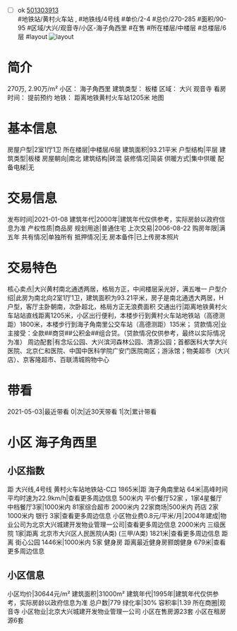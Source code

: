 - [ ] ok [501303913](https://bj.5i5j.com/ershoufang/501303913.html)  
 #地铁站/黄村火车站 ,  #地铁线/4号线
#单价/2-4 #总价/270-285 #面积/90-95   #区域/大兴/观音寺/小区-海子角西里 #在售 #所在楼层/中楼层 #总楼层/6层 #layout 
![layout](http://image2a.5i5j.com/bdir/layout/e3a65fd549824ffba324ab4def8924df.jpg_P5.jpg) 
# 简介 
 270万,  2.90万/m² 
小区： 海子角西里
建筑类型： 板楼
区域： 大兴 观音寺
看房时间： 提前预约
地铁： 距离地铁黄村火车站1205米 地图
# 基本信息 
 房屋户型|2室1厅1卫
所在楼层|中楼层/6层
建筑面积|93.21平米
户型结构|平层
建筑类型|板楼
房屋朝向|南北
建筑结构|砖混
装修情况|简装
供暖方式|集中供暖
配备电梯|无
# 交易信息 
 发布时间|2021-01-08
建筑年代|2000年|建筑年代仅供参考，实际房龄以政府信息为准
产权性质|商品房
规划用途|普通住宅
上次交易|2006-08-22
购房年限|满五年
共有情况|单独所有
抵押情况|无
房本备件|已上传房本照片
# 交易特色 
 核心卖点|大兴黄村南北通透两居，格局方正，中间楼层采光好，满五唯一
户型介绍|此房为南北向2室1厅1卫，建筑面积为93.21平米，房子是南北通透大两居，H户型，客厅主卧朝南，次卧超北，格局方正无浪费面积
交通出行|距离地铁黄村火车站站直线距离1205米，小区出行便利，本楼步行到黄村火车站地铁站（高德测距）1800米，本楼步行到海子角南里公交车站（高德测距）135米；
贷款情况|业主接受：全款##商贷##公积金##组合贷。（贷款情况仅供参考，最终以实际情况为准）
周边配套|有念坛公园、大兴滨河森林公园、清源公园；首都医科大学大兴医院、北京仁和医院、中国中医科学院广安门医院南区；游泳馆；物美超市（大兴店）、京客隆超市、百联清城购物中心
# 带看 
 2021-05-03|最近带看	 0|次|近30天带看	 1|次|累计带看
# 小区 海子角西里
## 小区指数 
 距 大兴线,4号线 黄村火车站地铁站-C口 1865米|距 海子角南里站 64米|高峰时间平均时速为22.9km/h|查看更多周边信息
500米内 平价餐厅52家 ，1家4星餐厅
中档餐厅3家|1000米内 81家综合超市
2000米内 22家商场|500米内 药店 2家
1000米内 银行 3家|查看更多周边信息
小区物业费0.8元/平米/月|2004年建成|物业公司为北京大兴城建开发物业管理一公司|查看更多周边信息
2000米内 三级医院 1家|距离 北京市大兴区人民医院(A类) (三甲/A类) 1821米|查看更多周边信息
距离 街心公园 1446米|1000米内 5家 健身房
距离最近健身房颢朗健身 679米|查看更多周边信息
## 小区信息 
 小区均价|30644元/m²
建筑面积|31000m²
建筑年代|1995年|建筑年代仅供参考，实际房龄以政府信息为准
总户数|779
绿化率|30%
容积率|1.39
所在商圈|观音寺
小区物业|北京大兴城建开发物业管理一公司
小区在售房源23套
小区在租房源6套
